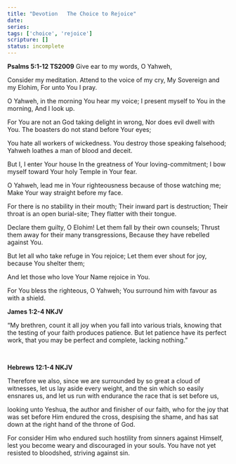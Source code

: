 ```yaml
---
title: "Devotion   The Choice to Rejoice"
date: 
series: 
tags: ['choice', 'rejoice']
scripture: []
status: incomplete
---
```


**Psalms‬ ‭5:1-12‬ ‭TS2009‬‬**
Give ear to my words, O Yahweh,

Consider my meditation. Attend to the voice of my cry, My Sovereign and my Elohim, For unto You I pray.

O Yahweh, in the morning You hear my voice; I present myself to You in the morning, And I look up.

For You are not an God taking delight in wrong, Nor does evil dwell with You. The boasters do not stand before Your eyes;

You hate all workers of wickedness. You destroy those speaking falsehood; Yahweh loathes a man of blood and deceit.

But I, I enter Your house In the greatness of Your loving-commitment; I bow myself toward Your holy Temple in Your fear.

O Yahweh, lead me in Your righteousness because of those watching me; Make Your way straight before my face.

For there is no stability in their mouth; Their inward part is destruction; Their throat is an open burial-site; They flatter with their tongue.

Declare them guilty, O Elohim! Let them fall by their own counsels; Thrust them away for their many transgressions, Because they have rebelled against You.

But let all who take refuge in You rejoice; Let them ever shout for joy, because You shelter them;

And let those who love Your Name rejoice in You.

For You bless the righteous, O Yahweh; You surround him with favour as with a shield.

**James‬ ‭1:2-4‬ ‭NKJV‬‬**

‭‭“My brethren, count it all joy when you fall into various trials, knowing that the testing of your faith produces patience. But let patience have its perfect work, that you may be perfect and complete, lacking nothing.”

‭‭

**Hebrews‬ ‭12:1-4‬ ‭NKJV‬‬**

Therefore we also, since we are surrounded by so great a cloud of witnesses, let us lay aside every weight, and the sin which so easily ensnares us, and let us run with endurance the race that is set before us,

looking unto Yeshua, the author and finisher of our faith, who for the joy that was set before Him endured the cross, despising the shame, and has sat down at the right hand of the throne of God.

For consider Him who endured such hostility from sinners against Himself, lest you become weary and discouraged in your souls. You have not yet resisted to bloodshed, striving against sin.

‭‭